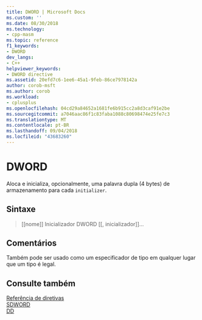```yaml
---
title: DWORD | Microsoft Docs
ms.custom: ''
ms.date: 08/30/2018
ms.technology:
- cpp-masm
ms.topic: reference
f1_keywords:
- DWORD
dev_langs:
- C++
helpviewer_keywords:
- DWORD directive
ms.assetid: 20efd7c6-1ee6-45a1-9feb-86ce7978142a
author: corob-msft
ms.author: corob
ms.workload:
- cplusplus
ms.openlocfilehash: 04cd29a84652a1681fe6b915cc2a8d3caf91e2be
ms.sourcegitcommit: a7046aac86f1c83faba1088c80698474e25fe7c3
ms.translationtype: MT
ms.contentlocale: pt-BR
ms.lasthandoff: 09/04/2018
ms.locfileid: "43683260"
---
```

# <a name="dword"></a>DWORD

Aloca e inicializa, opcionalmente, uma palavra dupla (4 bytes) de armazenamento para cada `initializer`.

## <a name="syntax"></a>Sintaxe

> [[nome]] Inicializador DWORD [[, inicializador]]...

## <a name="remarks"></a>Comentários

Também pode ser usado como um especificador de tipo em qualquer lugar que um tipo é legal.

## <a name="see-also"></a>Consulte também

[Referência de diretivas](../../assembler/masm/directives-reference.md)<br/>
[SDWORD](../../assembler/masm/sdword.md)<br/>
[DD](../../assembler/masm/dd.md)<br/>